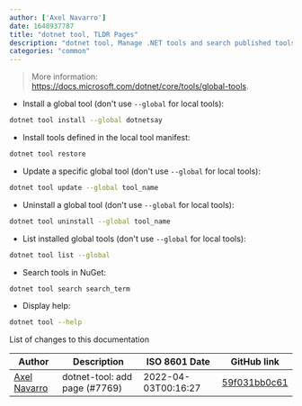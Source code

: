 ```yaml
---
author: ['Axel Navarro']
date: 1648937787
title: "dotnet tool, TLDR Pages"
description: "dotnet tool, Manage .NET tools and search published tools in NuGet."
categories: "common"
---
```

> More information: <https://docs.microsoft.com/dotnet/core/tools/global-tools>.

- Install a global tool (don't use `--global` for local tools):

```bash
dotnet tool install --global dotnetsay
```

- Install tools defined in the local tool manifest:

```bash
dotnet tool restore
```

- Update a specific global tool (don't use `--global` for local tools):

```bash
dotnet tool update --global tool_name
```

- Uninstall a global tool (don't use `--global` for local tools):

```bash
dotnet tool uninstall --global tool_name
```

- List installed global tools (don't use `--global` for local tools):

```bash
dotnet tool list --global
```

- Search tools in NuGet:

```bash
dotnet tool search search_term
```

- Display help:

```bash
dotnet tool --help
```
List of changes to this documentation


Author | Description | ISO 8601 Date | GitHub link
------|-----|-----|-----
[Axel Navarro](mailto:navarroaxel@gmail.com) | dotnet-tool: add page (#7769) | 2022-04-03T00:16:27 | [59f031bb0c61](https://github.com/tldr-pages/tldr/commit/59f031bb0c612d11c53397d0792934757e14affa)

